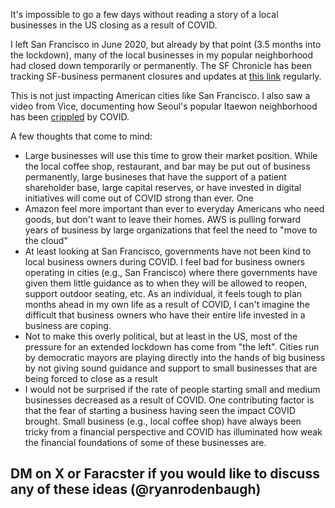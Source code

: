 It's impossible to go a few days without reading a story of a local businesses in the US closing as a result of COVID.

I left San Francisco in June 2020, but already by that point (3.5 months into the lockdown), many of the local businesses in my popular neighborhood had closed down temporarily or permanently. The SF Chronicle has been tracking SF-business permanent closures and updates at [this link](https://www.sfchronicle.com/food/article/Bay-Area-restaurants-latest-updates-Food-15130419.php?ref=ryanrodenbaugh.com) regularly.

This is not just impacting American cities like San Francisco. I also saw a video from Vice, documenting how Seoul's popular Itaewon neighborhood has been [crippled](https://www.youtube.com/watch?v=fK6VCEAT5u8&ref=ryanrodenbaugh.com) by COVID.

A few thoughts that come to mind:

-   Large businesses will use this time to grow their market position. While the local coffee shop, restaurant, and bar may be put out of business permanently, large busineses that have the support of a patient shareholder base, large capital reserves, or have invested in digital initiatives will come out of COVID strong than ever. One
-   Amazon feel more important than ever to everyday Americans who need goods, but don't want to leave their homes. AWS is pulling forward years of business by large organizations that feel the need to "move to the cloud"
-   At least looking at San Francisco, governments have not been kind to local business owners during COVID. I feel bad for business owners operating in cities (e.g., San Francisco) where there governments have given them little guidance as to when they will be allowed to reopen, support outdoor seating, etc. As an individual, it feels tough to plan months ahead in my own life as a result of COVID, I can't imagine the difficult that business owners who have their entire life invested in a business are coping.
-   Not to make this overly political, but at least in the US, most of the pressure for an extended lockdown has come from "the left". Cities run by democratic mayors are playing directly into the hands of big business by not giving sound guidance and support to small businesses that are being forced to close as a result
-   I would not be surprised if the rate of people starting small and medium businesses decreased as a result of COVID. One contributing factor is that the fear of starting a business having seen the impact COVID brought. Small business (e.g., local coffee shop) have always been tricky from a financial perspective and COVID has illuminated how weak the financial foundations of some of these businesses are.

## DM on X or Faracster if you would like to discuss any of these ideas (@ryanrodenbaugh)
